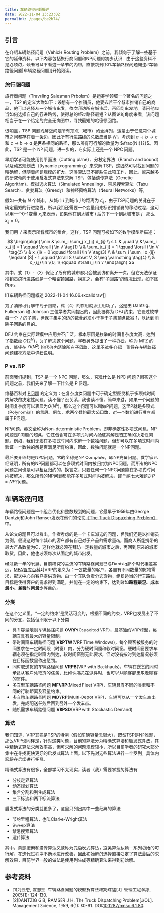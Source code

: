 ```yaml
---
title: 车辆路径问题概述
date: 2022-11-04 13:23:02
permalink: /pages/be2b74/
---
```


## 引言

在介绍车辆路径问题（Vehicle Routing Problem）之前，我倾向于了解一些基于它的延伸资料，以下内容包括旅行商问题和NP问题的初步认识，由于这些资料不是必须的，读者可以不看这一章节的内容，直接跳到[[01.车辆路径问题概述#车辆路径问题|车辆路径问题]]开始阅读。

### 旅行商问题

旅行商问题（Traveling Salesman Prbolem）是运筹学领域一个著名的问题之一，TSP 的定义大致如下：设想有一个推销员，他要去若干个城市推销自己的商品，他可以选择从一个城市出发，依次拜访所有城市后，再回到出发地。请问他应当如何选择自己的行进路线，使得总的经过路径最短？从图论的角度来看，该问题相当于在一个给定的完全无向图中，寻找最短的哈密顿回路。

很明显，TSP 问题的解空间是所有顶点（城市）的全排列，这是由于任意两个城市之间都存在着一条边，因此所有行进路线的总数应当是 $N!$，考虑到 $a \rightarrow b \rightarrow c$ 和 $c \rightarrow b\rightarrow a$ 是两条相同的路径，那么所有可行解的数量为 $\frac{N!}{2}$。因此，TSP 是一个 NP 问题，进一步的，它实际上还是一个 NPC 问题。

早期学者可能使用割平面法（Cutting plane）、分枝定界法（Branch and bound）以及动态规划法（Dynamic programming）来求解 TSP，这固然可以找到问题的精确解，但随着问题规模的扩大，这类算法已不能胜任此项工作，因此，越来越多的研究倾向于使用启发式算法来求解 TSP，包括遗传算法（Genetic Algorithm)、模拟退火算法（Simulated Annealing）、禁忌搜索算法（Tabu Search）、贪婪算法（Greedy）和神经网络算法（Neural Networks）等。

假如一共有 $N$ 个城市，从城市 $i$ 到城市 $j$ 的距离为 $d_{ij}$，由于TSP问题的关键在于确定最短的行进路线，所以我们还需要一个变量用来标识推销员的移动过程，这可以用一个0-1变量 $x_{ij}$来表示，如果他在到达城市 $i$ 后的下一个到达城市是 $j$，那么 $x_{ij} = 0$。

我们用 $V$ 来表示所有城市的集合，这样，TSP 问题可被如下的数学模型所描述：

$$
\begin{align}
\min & \sum_i \sum_j x_{ij} d_{ij} \\
s.t. & \quad \\
& \sum_i x_{ij} = 1 \qquad \forall j \in V \tag{1} \\
& \sum_jx_{ij} = 1 \qquad \forall i \in V \tag{2} \\
& x_{ii} = 0 \qquad \forall i \in V \tag{3} \\
& \sum_i \sum_j x_{ij} \leqslant |S| - 1 \qquad \forall S \subset V, S \neq \varnothing \tag{4} \\
& x_{i,j} \in \{0, 1\}\qquad \forall i,j \in V
\end{align}
$$

其中，式（1）-（3）保证了所有的城市都只会被到访和离开一次，但它无法保证推销员的行进路线是一个哈密顿回路，换言之，会有“子回路”的情况出现，如下图所示。

![[车辆路径问题概述 2022-11-04 16.06.excalidraw]]

为了消除可行解中的子回路，式（4）的作用就派上用场了，这是由 Dantzig、Fulkerson 和 Johnson 三位学者共同提出的，因此被称为 DFJ 约束，它通过枚举每一个 $V$ 的子集，确保子集中的边的数量必须小于等于子集顶点数减 1，以达到消除子回路的目的。

DFJ 约束在实际建模中应用并不广泛，根本原因是枚举的时间复杂度太高，达到了指数级 $O (2^N)$，为了解决这个问题，学者另外提出了一种办法，称为 MTZ 约束，能够在 $O (N^2)$ 的代价内消除所有子回路，这里不过多介绍，我将在车辆路径问题建模方法中详细说明。

### P vs. NP
前面我们提到，TSP 是一个 NPC 问题，那么，究竟什么是 NPC 问题？回答这个问题之前，我们先来了解一下什么是 P 问题。

维基百科对 [P问题](https://zh.wikipedia.org/wiki/P_(%E8%A4%87%E9%9B%9C%E5%BA%A6)) 的定义为：在复杂度类问题中可于确定型图灵机于多项式时间内解决的决定性问题。读不懂？没关系，我也读不懂，简单来讲，如果一个问题的时间复杂度可以表示为$O(N^k)$，那么这个问题可以叫做P问题，这里P就是多项式（Polynomial）的意思。例如，求两个数的最大公因数，对一个数组进行排序都属于P问题。

NP问题，英文全称为Non-deterministic Problem，即非确定性多项式问题。NP问题是P问题的超集，它还包含可在多项式时间内验证其解是否正确的决定性问题。例如，我们无法在多项式时间内求解一个数独问题，但却可以在多项式时间内验证一个数独的解是否满足所有约束，因此，数独问题就是一个NP问题。

最后要介绍的是NPC问题，它的全称是NP Complete，即NP完备问题。数学家已经证明，所有的NP问题都可以在多项式时间内被归约为NPC问题，而所有的NPC问题之间也是可以相互归约的。换言之，只要任何一个NPC问题能在多项式时间内被解决，那么所有的NP问题都能在多项式时间内被解决，即千禧七大难题之$P=NP?$问题。


## 车辆路径问题

车辆路径问题是一个组合优化和整数规划的问题，它最早于1959年由George Dantzig和John Ramser发表在他们的论文[《The Truck Dispatching Problem》](https://doi.org/10.1287/mnsc.6.1.80)中。

从论文的题目可以看出，作者考虑的是一个卡车派送的问题，但我们还是以推销员为例，假设这时每个城市的客户都有自己对于产品的需求量$q_i$，而商人所能携带的最大产品数量为$C$，这样他就必须在拜访一定数量的城市之后，再回到原来的城市取货，因此，他也必须每次从固定的城市出发。

经过数十年的发展，目前研究的主流的车辆路径问题已与Dantzig那个时代相差甚远，[MBA智库百科](https://wiki.mbalib.com/wiki/%E8%BD%A6%E8%BE%86%E8%B7%AF%E5%BE%84%E9%97%AE%E9%A2%98)对VRP的定义为：一定数量的客户，各自有不同数量的货物需求，配送中心向客户提供货物，由一个车队负责分送货物，组织适当的行车路线，目标是使得客户的需求得到满足，并能在一定的约束下，达到诸如**路程最短、成本最小、耗费时间最少**等目的。

### 分类
在这个定义里，“一定的约束”是灵活可变的，根据不同的约束，VRP也发展出了不同的分支，包括但不限于以下分类

- 具有容量限制车辆路径问题 **CVRP**(Capacited VRP)，最基础的VRP模型，每辆车具有最大的容量限制。
- 带时间窗车辆路径问题 **VRPTW**(VRP Time Windows)，每个顾客被服务的时间要求在一定时间段（时窗）内，分为硬时间窗和软时间窗。硬时间窗要求车辆必须在指定时窗内到达，软时间窗则无此要求，但对没有按时到达情况必须在目标函数里作出惩罚。
- 同时取送货的车辆路径问题 **VRPB**(VRP with Backhauls)，车辆在送货的同时承担从客户处取货的任务，比如快递员在派件时，也可以从顾客那里取走顾客的寄件。
- 多车型车辆路径问题 **MFVRP**(Mixed Fleet VRP)，车辆具有不同的类型和不同的行驶距离及容量约束。
- 多车场车辆路径问题 **MDVRP**(Multi-Depot VRP)，车辆可以从一个发车点出发，完成配送任务后回到另外一个发车点。
- 随机需求车辆路径问题 **VRPSD**(VRP with Stochastic Demand)

### 算法

我们知道，VRP其实是TSP的特例（假如车辆容量无限大），既然TSP是NP难题，那么VRP也同样是，针对这类问题，目前的算法分为精确式算法和启发式算法，其中精确式算法求解效率高，但可求解的问题规模较小，所以目前学者的研究大部分集中在寻找更快更好的启发式算法上面。以下先对这些算法进行一个罗列，具体内容将在后续进行拓展。

精确式算法有很多，全部学习不太现实，读者（我）需要掌握的算法有
- 分枝定界算法
- 动态规划算法
- 集合分割和列生成算法
- 三下标流和两下标流算法

启发式算法的分类就更多了，这里只列出其中一些经典的算法
- 节约里程算法，也叫Clarke-Wright算法
- Sweep算法
- 禁忌搜索算法
- 遗传算法

其中，禁忌搜索和遗传算法又被称为元启发式算法，这类算法依赖一系列初始的可行解，在迭代过程中不断地进行改善，因此初始解的选择直接决定了算法最后的求解效果，目前学界一般的做法是使用列生成等精确算法来得到初始解。


## 参考资料
- [1]刘云忠, 宣慧玉. 车辆路径问题的模型及算法研究综述[J]. 管理工程学报, 2005(1): 124-130.
- [2]DANTZIG G B, RAMSER J H. The Truck Dispatching Problem[J/OL]. Management Science, 1959, 6(1): 80-91. DOI:[10.1287/mnsc.6.1.80](https://doi.org/10.1287/mnsc.6.1.80).